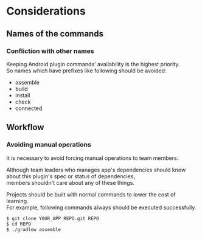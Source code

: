 # Considerations

## Names of the commands

### Confliction with other names

Keeping Android plugin commands' availability is the highest priority.  
So names which have prefixes like following should be avoided:

* assemble
* build
* install
* check
* connected

## Workflow

### Avoiding manual operations

It is necessary to avoid forcing manual operations to team members.

Although team leaders who manages app's dependencies should know about this plugin's spec or status of dependencies,  
members shouldn't care about any of these things.

Projects should be built with normal commands to lower the cost of learning.  
For example, following commands always should be executed successfully.

```sh
$ git clone YOUR_APP_REPO.git REPO
$ cd REPO
$ ./gradlew assemble
```



